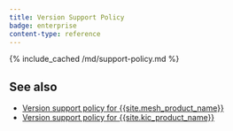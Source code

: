 ```yaml
---
title: Version Support Policy
badge: enterprise
content-type: reference
---
```



{% include_cached /md/support-policy.md %}

## See also

* [Version support policy for {{site.mesh_product_name}}](/mesh/latest/support-policy)
* [Version support policy for {{site.kic_product_name}}](/kubernetes-ingress-controller/latest/support-policy)
